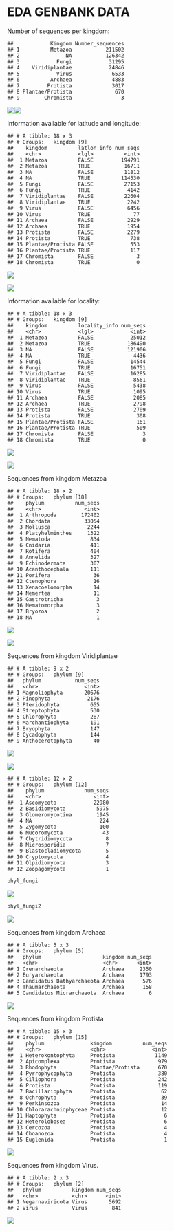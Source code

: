 EDA GENBANK DATA
================

Number of sequences per kingdom:

    ##            Kingdom Number_sequences
    ## 1          Metazoa           211502
    ## 2               NA           126342
    ## 3            Fungi            31295
    ## 4    Viridiplantae            24846
    ## 5            Virus             6533
    ## 6          Archaea             4883
    ## 7         Protista             3017
    ## 8 Plantae/Protista              670
    ## 9        Chromista                3

![](5_EDA_genbank_files/figure-gfm/kingplot-1.png)<!-- -->![](5_EDA_genbank_files/figure-gfm/kingplot-2.png)<!-- -->

Information available for latitude and longitude:

    ## # A tibble: 18 x 3
    ## # Groups:   kingdom [9]
    ##    kingdom          latlon_info num_seqs
    ##    <chr>            <lgl>          <int>
    ##  1 Metazoa          FALSE         194791
    ##  2 Metazoa          TRUE           16711
    ##  3 NA               FALSE          11812
    ##  4 NA               TRUE          114530
    ##  5 Fungi            FALSE          27153
    ##  6 Fungi            TRUE            4142
    ##  7 Viridiplantae    FALSE          22604
    ##  8 Viridiplantae    TRUE            2242
    ##  9 Virus            FALSE           6456
    ## 10 Virus            TRUE              77
    ## 11 Archaea          FALSE           2929
    ## 12 Archaea          TRUE            1954
    ## 13 Protista         FALSE           2279
    ## 14 Protista         TRUE             738
    ## 15 Plantae/Protista FALSE            553
    ## 16 Plantae/Protista TRUE             117
    ## 17 Chromista        FALSE              3
    ## 18 Chromista        TRUE               0

![](5_EDA_genbank_files/figure-gfm/kin_latlon_plot-1.png)<!-- -->

![](5_EDA_genbank_files/figure-gfm/kin_latlon_plot2-1.png)<!-- -->

Information available for locality:

    ## # A tibble: 18 x 3
    ## # Groups:   kingdom [9]
    ##    kingdom          locality_info num_seqs
    ##    <chr>            <lgl>            <int>
    ##  1 Metazoa          FALSE            25012
    ##  2 Metazoa          TRUE            186490
    ##  3 NA               FALSE           121906
    ##  4 NA               TRUE              4436
    ##  5 Fungi            FALSE            14544
    ##  6 Fungi            TRUE             16751
    ##  7 Viridiplantae    FALSE            16285
    ##  8 Viridiplantae    TRUE              8561
    ##  9 Virus            FALSE             5438
    ## 10 Virus            TRUE              1095
    ## 11 Archaea          FALSE             2085
    ## 12 Archaea          TRUE              2798
    ## 13 Protista         FALSE             2709
    ## 14 Protista         TRUE               308
    ## 15 Plantae/Protista FALSE              161
    ## 16 Plantae/Protista TRUE               509
    ## 17 Chromista        FALSE                3
    ## 18 Chromista        TRUE                 0

![](5_EDA_genbank_files/figure-gfm/kin_loc_plot-1.png)<!-- -->

![](5_EDA_genbank_files/figure-gfm/kin_loc_plot2-1.png)<!-- -->

Sequences from kingdom Metazoa

    ## # A tibble: 18 x 2
    ## # Groups:   phylum [18]
    ##    phylum          num_seqs
    ##    <chr>              <int>
    ##  1 Arthropoda        172402
    ##  2 Chordata           33054
    ##  3 Mollusca            2244
    ##  4 Platyhelminthes     1322
    ##  5 Nematoda             834
    ##  6 Cnidaria             411
    ##  7 Rotifera             404
    ##  8 Annelida             327
    ##  9 Echinodermata        307
    ## 10 Acanthocephala       111
    ## 11 Porifera              36
    ## 12 Ctenophora            16
    ## 13 Xenacoelomorpha       14
    ## 14 Nemertea              11
    ## 15 Gastrotricha           3
    ## 16 Nematomorpha           3
    ## 17 Bryozoa                2
    ## 18 NA                     1

![](5_EDA_genbank_files/figure-gfm/phyl_metplot-1.png)<!-- -->

![](5_EDA_genbank_files/figure-gfm/phyl_metplot2-1.png)<!-- -->

Sequences from kingdom Viridiplantae

    ## # A tibble: 9 x 2
    ## # Groups:   phylum [9]
    ##   phylum           num_seqs
    ##   <chr>               <int>
    ## 1 Magnoliophyta       20676
    ## 2 Pinophyta            2176
    ## 3 Pteridophyta          655
    ## 4 Streptophyta          530
    ## 5 Chlorophyta           287
    ## 6 Marchantiophyta       191
    ## 7 Bryophyta             147
    ## 8 Cycadophyta           144
    ## 9 Anthocerotophyta       40

![](5_EDA_genbank_files/figure-gfm/phyl_plantae-1.png)<!-- -->

![](5_EDA_genbank_files/figure-gfm/phyl_plantae2-1.png)<!-- -->

    ## # A tibble: 12 x 2
    ## # Groups:   phylum [12]
    ##    phylum             num_seqs
    ##    <chr>                 <int>
    ##  1 Ascomycota            22980
    ##  2 Basidiomycota          5975
    ##  3 Glomeromycotina        1945
    ##  4 NA                      224
    ##  5 Zygomycota              100
    ##  6 Mucoromycota             43
    ##  7 Chytridiomycota           8
    ##  8 Microsporidia             7
    ##  9 Blastocladiomycota        5
    ## 10 Cryptomycota              4
    ## 11 Olpidiomycota             3
    ## 12 Zoopagomycota             1

``` r
phyl_fungi
```

![](5_EDA_genbank_files/figure-gfm/phyl_fungi-1.png)<!-- -->

``` r
phyl_fungi2
```

![](5_EDA_genbank_files/figure-gfm/phyl_fungi2-1.png)<!-- -->

Sequences from kingdom Archaea

    ## # A tibble: 5 x 3
    ## # Groups:   phylum [5]
    ##   phylum                    kingdom num_seqs
    ##   <chr>                     <chr>      <int>
    ## 1 Crenarchaeota             Archaea     2350
    ## 2 Euryarchaeota             Archaea     1793
    ## 3 Candidatus Bathyarchaeota Archaea      576
    ## 4 Thaumarchaeota            Archaea      158
    ## 5 Candidatus Micrarchaeota  Archaea        6

![](5_EDA_genbank_files/figure-gfm/unnamed-chunk-13-1.png)<!-- -->

Sequences from kingdom Protista

    ## # A tibble: 15 x 3
    ## # Groups:   phylum [15]
    ##    phylum               kingdom          num_seqs
    ##    <chr>                <chr>               <int>
    ##  1 Heterokontophyta     Protista             1149
    ##  2 Apicomplexa          Protista              979
    ##  3 Rhodophyta           Plantae/Protista      670
    ##  4 Pyrrophycophyta      Protista              380
    ##  5 Ciliophora           Protista              242
    ##  6 Protista             Protista              119
    ##  7 Bacillariophyta      Protista               62
    ##  8 Ochrophyta           Protista               39
    ##  9 Perkinsozoa          Protista               14
    ## 10 Chlorarachniophyceae Protista               12
    ## 11 Haptophyta           Protista                6
    ## 12 Heterolobosea        Protista                6
    ## 13 Cercozoa             Protista                4
    ## 14 Choanozoa            Protista                4
    ## 15 Euglenida            Protista                1

![](5_EDA_genbank_files/figure-gfm/unnamed-chunk-15-1.png)<!-- -->

Sequences from kingdom Virus.

    ## # A tibble: 2 x 3
    ## # Groups:   phylum [2]
    ##   phylum          kingdom num_seqs
    ##   <chr>           <chr>      <int>
    ## 1 Negarnaviricota Virus       5692
    ## 2 Virus           Virus        841

![](5_EDA_genbank_files/figure-gfm/unnamed-chunk-17-1.png)<!-- -->
